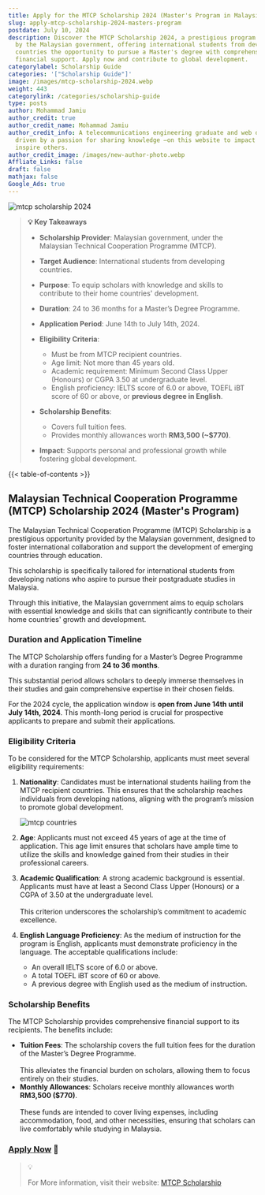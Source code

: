 ```yaml
---
title: Apply for the MTCP Scholarship 2024 (Master's Program in Malaysia)
slug: apply-mtcp-scholarship-2024-masters-program
postdate: July 10, 2024
description: Discover the MTCP Scholarship 2024, a prestigious program sponsored
  by the Malaysian government, offering international students from developing
  countries the opportunity to pursue a Master's degree with comprehensive
  financial support. Apply now and contribute to global development.
categorylabel: Scholarship Guide
categories: '["Scholarship Guide"]'
image: /images/mtcp-scholarship-2024.webp
weight: 443
categorylink: /categories/scholarship-guide
type: posts
author: Mohammad Jamiu
author_credit: true
author_credit_name: Mohammad Jamiu
author_credit_info: A telecommunications engineering graduate and web developer,
  driven by a passion for sharing knowledge —on this website to impact and
  inspire others.
author_credit_image: /images/new-author-photo.webp
Affliate_Links: false
draft: false
mathjax: false
Google_Ads: true
---
```

![mtcp scholarship 2024](/images/mtcp-scholarship-2024.webp "mtcp scholarship 2024")

> **:bulb: Key Takeaways**
>
> * **Scholarship Provider**: Malaysian government, under the Malaysian Technical Cooperation Programme (MTCP).
> * **Target Audience**: International students from developing countries.
> * **Purpose**: To equip scholars with knowledge and skills to contribute to their home countries' development.
> * **Duration**: 24 to 36 months for a Master’s Degree Programme.
> * **Application Period**: June 14th to July 14th, 2024.
> * **Eligibility Criteria**:
>
>   * Must be from MTCP recipient countries.
>   * Age limit: Not more than 45 years old.
>   * Academic requirement: Minimum Second Class Upper (Honours) or CGPA 3.50 at undergraduate level.
>   * English proficiency: IELTS score of 6.0 or above, TOEFL iBT score of 60 or above, or **previous degree in English**.
> * **Scholarship Benefits**:
>
>   * Covers full tuition fees.
>   * Provides monthly allowances worth **RM3,500 (~$770)**.
> * **Impact**: Supports personal and professional growth while fostering global development.

{{< table-of-contents >}}

## Malaysian Technical Cooperation Programme (MTCP) Scholarship 2024 (Master's Program)

The Malaysian Technical Cooperation Programme (MTCP) Scholarship is a prestigious opportunity provided by the Malaysian government, designed to foster international collaboration and support the development of emerging countries through education. 

This scholarship is specifically tailored for international students from developing nations who aspire to pursue their postgraduate studies in Malaysia. 

Through this initiative, the Malaysian government aims to equip scholars with essential knowledge and skills that can significantly contribute to their home countries' growth and development.

### Duration and Application Timeline

The MTCP Scholarship offers funding for a Master’s Degree Programme with a duration ranging from **24 to 36 months**. 

This substantial period allows scholars to deeply immerse themselves in their studies and gain comprehensive expertise in their chosen fields. 

For the 2024 cycle, the application window is **open from June 14th until July 14th, 2024**. This month-long period is crucial for prospective applicants to prepare and submit their applications.

### Eligibility Criteria

To be considered for the MTCP Scholarship, applicants must meet several eligibility requirements:

1. **Nationality**: Candidates must be international students hailing from the MTCP recipient countries. This ensures that the scholarship reaches individuals from developing nations, aligning with the program’s mission to promote global development.

   ![mtcp countries](/images/mtcp-countries.webp "mtcp countries")
2. **Age**: Applicants must not exceed 45 years of age at the time of application. This age limit ensures that scholars have ample time to utilize the skills and knowledge gained from their studies in their professional careers.
3. **Academic Qualification**: A strong academic background is essential. Applicants must have at least a Second Class Upper (Honours) or a CGPA of 3.50 at the undergraduate level. \
   \
   This criterion underscores the scholarship’s commitment to academic excellence.
4. **English Language Proficiency**: As the medium of instruction for the program is English, applicants must demonstrate proficiency in the language. The acceptable qualifications include:

   * An overall IELTS score of 6.0 or above.
   * A total TOEFL iBT score of 60 or above.
   * A previous degree with English used as the medium of instruction.

### Scholarship Benefits

The MTCP Scholarship provides comprehensive financial support to its recipients. The benefits include:

* **Tuition Fees**: The scholarship covers the full tuition fees for the duration of the Master’s Degree Programme. \
  \
  This alleviates the financial burden on scholars, allowing them to focus entirely on their studies.
* **Monthly Allowances**: Scholars receive monthly allowances worth **RM3,500 ($770)**. \
  \
  These funds are intended to cover living expenses, including accommodation, food, and other necessities, ensuring that scholars can live comfortably while studying in Malaysia.

### [Apply Now](https://mtcp.kln.gov.my/register_scholarship) :rocket:

> :bulb:
>
> For More information, visit their website: [MTCP Scholarship](https://mtcp.kln.gov.my/scholarship)